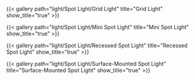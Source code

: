 {{< gallery path="light/Spot Light/Grid Light" title="Grid Light" show_title="true" >}}

{{< gallery path="light/Spot Light/Mini Spot Light" title="Mini Spot Light" show_title="true" >}}

{{< gallery path="light/Spot Light/Recessed Spot Light" title="Recessed Spot Light" show_title="true" >}}

{{< gallery path="light/Spot Light/Surface-Mounted Spot Light" title="Surface-Mounted Spot Light" show_title="true" >}}